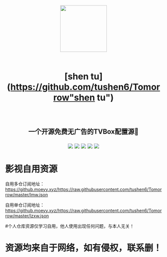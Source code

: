 # <p align="center"><img src="blob:https://github.com/6913f604-9efd-46e5-9d86-28acbeb3f1ec?raw=true" width="150px" /><br>​<p align="center">[shen tu](https://github.com/tushen6/Tomorrow"shen tu")
## ​<p align="center">一个开源免费无广告的TVBox配置源🏅 <p align="center">[](https://img.shields.io/github/stars/pandao/editor.md.svg) ![](https://img.shields.io/github/forks/pandao/editor.md.svg) ![](https://img.shields.io/github/tag/pandao/editor.md.svg) ![](https://img.shields.io/github/release/pandao/editor.md.svg) ![](https://img.shields.io/github/issues/pandao/editor.md.svg) ![](https://img.shields.io/bower/v/editor.md.svg)   


# 影视自用资源

自用多仓订阅地址：
https://github.moeyy.xyz/https://raw.githubusercontent.com/tushen6/Tomorrow/master/lmw.json

自用单仓订阅地址：
https://github.moeyy.xyz/https://raw.githubusercontent.com/tushen6/Tomorrow/master/lzxw.json

#个人仓库资源仅学习自用，他人使用出现任何问题，与本人无关！
# 资源均来自于网络，如有侵权，联系删！

